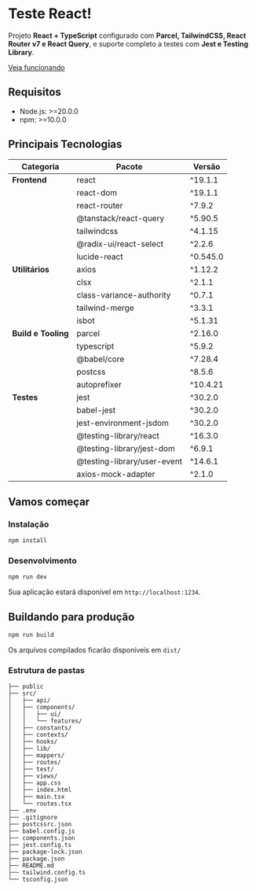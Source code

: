 # Teste React!

Projeto **React + TypeScript** configurado com **Parcel, TailwindCSS, React Router v7 e React Query**, e suporte completo a testes com **Jest e Testing Library**.

[Veja funcionando](https://stackblitz.com/github/remix-run/react-router-templates/tree/main/default)

## Requisitos

- Node.js: >=20.0.0
- npm: >=10.0.0

## Principais Tecnologias

| Categoria           | Pacote                        | Versão   |
| ------------------- | ----------------------------- | -------- |
| **Frontend**        | react                       | ^19.1.1  |
|                     | react-dom                   | ^19.1.1  |
|                     | react-router                | ^7.9.2   |
|                     | @tanstack/react-query       | ^5.90.5  |
|                     | tailwindcss                 | ^4.1.15  |
|                     | @radix-ui/react-select      | ^2.2.6   |
|                     | lucide-react                | ^0.545.0 |
| **Utilitários**     | axios                       | ^1.12.2  |
|                     | clsx                        | ^2.1.1   |
|                     | class-variance-authority    | ^0.7.1   |
|                     | tailwind-merge              | ^3.3.1   |
|                     | isbot                       | ^5.1.31  |
| **Build e Tooling** | parcel                      | ^2.16.0  |
|                     | typescript                  | ^5.9.2   |
|                     | @babel/core                 | ^7.28.4  |
|                     | postcss                     | ^8.5.6   |
|                     | autoprefixer                | ^10.4.21 |
| **Testes**          | jest                        | ^30.2.0  |
|                     | babel-jest                  | ^30.2.0  |
|                     | jest-environment-jsdom      | ^30.2.0  |
|                     | @testing-library/react      | ^16.3.0  |
|                     | @testing-library/jest-dom   | ^6.9.1   |
|                     | @testing-library/user-event | ^14.6.1  |
|                     | axios-mock-adapter          | ^2.1.0   |


## Vamos começar

### Instalação

```bash
npm install
```

### Desenvolvimento

```bash
npm run dev
```

Sua aplicação estará disponível em `http://localhost:1234`.

## Buildando para produção

```bash
npm run build
```

Os arquivos compilados ficarão disponíveis em `dist/`

### Estrutura de pastas

```
├── public
├── src/
│   ├── api/
│   ├── components/
│   │   ├── ui/
│   │   └── features/
│   ├── constants/
│   ├── contexts/
│   ├── hooks/
│   ├── lib/
│   ├── mappers/
│   ├── routes/
│   ├── test/
│   ├── views/
│   ├── app.css
│   ├── index.html
│   ├── main.tsx
│   └── routes.tsx
├── .env
├── .gitignore
├── postcssrc.json
├── babel.config.js
├── components.json
├── jest.config.ts
├── package-lock.json
├── package.json
├── README.md
├── tailwind.config.ts
└── tsconfig.json
```
